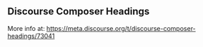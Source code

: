 ## Discourse Composer Headings

More info at: https://meta.discourse.org/t/discourse-composer-headings/73041
